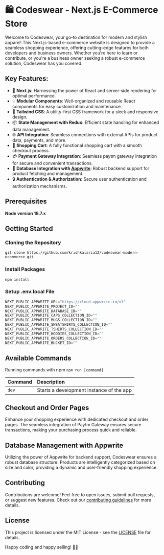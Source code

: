 # 🛍️ Codeswear - Next.js E-Commerce Store

Welcome to Codeswear, your go-to destination for modern and stylish apparel! This Next.js-based e-commerce website is designed to provide a seamless shopping experience, offering cutting-edge features for both developers and business owners. Whether you're here to learn or contribute, or you're a business owner seeking a robust e-commerce solution, Codeswear has you covered.

## Key Features:
- 🚀 **Next.js**: Harnessing the power of React and server-side rendering for optimal performance.
- 💡 **Modular Components**: Well-organized and reusable React components for easy customization and maintenance.
- 🎨 **Tailwind CSS**: A utility-first CSS framework for a sleek and responsive design.
- 📦 **State Management with Redux**: Efficient state handling for enhanced data management.
- 🌐 **API Integration**: Seamless connections with external APIs for product data, payments, and more.
- 🛒 **Shopping Cart**: A fully functional shopping cart with a smooth checkout process.
- 💳 **Payment Gateway Integration**: Seamless paytm gateway integration for secure and convenient transactions.
- 🔄 **Database Integration with [Appwrite](https://github.com/appwrite/appwrite)**: Robust backend support for product fetching and management.
- 🔒 **Authentication & Authorization**: Secure user authentication and authorization mechanisms.

## Prerequisites

**Node version 18.7.x**

## Getting Started

### Cloning the Repository

```shell
git clone https://github.com/krishkalaria12/codeswear-modern-ecommerce.git
```

### Install Packages

```shell
npm install
```

### Setup .env.local File

```js
NEXT_PUBLIC_APPWRITE_URL="https://cloud.appwrite.io/v1"
NEXT_PUBLIC_APPWRITE_PROJECT_ID=""
NEXT_PUBLIC_APPWRITE_DATABASE_ID=""
NEXT_PUBLIC_APPWRITE_CAPS_COLLECTION_ID=""
NEXT_PUBLIC_APPWRITE_MUGS_COLLECTION_ID=""
NEXT_PUBLIC_APPWRITE_SWEATSHIRTS_COLLECTION_ID=""
NEXT_PUBLIC_APPWRITE_TSHIRTS_COLLECTION_ID=""
NEXT_PUBLIC_APPWRITE_HOODIES_COLLECTION_ID=""
NEXT_PUBLIC_APPWRITE_ORDERS_COLLECTION_ID=""
NEXT_PUBLIC_APPWRITE_BUCKET_ID=""
```

## Available Commands

Running commands with npm `npm run [command]`

| Command         | Description                              |
| :-------------- | :--------------------------------------- |
| `dev`           | Starts a development instance of the app |

## Checkout and Order Pages

Enhance your shopping experience with dedicated checkout and order pages. The seamless integration of Paytm Gateway ensures secure transactions, making your purchasing process quick and reliable.

## Database Management with Appwrite

Utilizing the power of Appwrite for backend support, Codeswear ensures a robust database structure. Products are intelligently categorized based on size and color, providing a dynamic and user-friendly shopping experience.

## Contributing

Contributions are welcome! Feel free to open issues, submit pull requests, or suggest new features. Check out our [contributing guidelines](CONTRIBUTING.md) for more details.

## License

This project is licensed under the MIT License - see the [LICENSE](LICENSE) file for details.

Happy coding and happy selling! 🚀🛒
